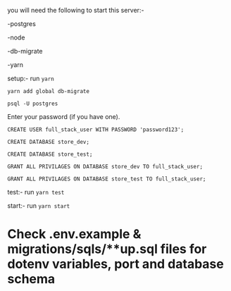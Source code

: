 you will need the following to start this server:-

-postgres

-node

-db-migrate

-yarn

setup:-
run `yarn`
```
yarn add global db-migrate
```
```
psql -U postgres
```
Enter your password (if you have one).
```
CREATE USER full_stack_user WITH PASSWORD 'password123';
```
```
CREATE DATABASE store_dev;
```
```
CREATE DATABASE store_test;
```
```
GRANT ALL PRIVILAGES ON DATABASE store_dev TO full_stack_user;
```
```
GRANT ALL PRIVILAGES ON DATABASE store_test TO full_stack_user;
```

test:-
run `yarn test`

start:-
run `yarn start`

# Check .env.example & migrations/sqls/\*\*up.sql files for dotenv variables, port and database schema

